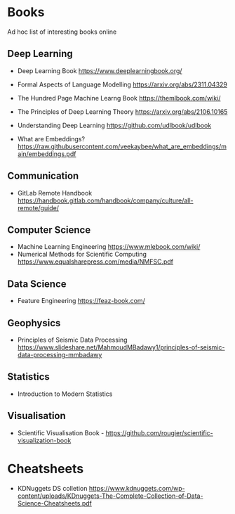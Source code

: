 # Books
Ad hoc list of interesting books online

## Deep Learning
- Deep Learning Book https://www.deeplearningbook.org/
- Formal Aspects of Language Modelling https://arxiv.org/abs/2311.04329
- The Hundred Page Machine Learng Book https://themlbook.com/wiki/ 

- The Principles of Deep Learning Theory https://arxiv.org/abs/2106.10165
- Understanding Deep Learning https://github.com/udlbook/udlbook
- What are Embeddings? https://raw.githubusercontent.com/veekaybee/what_are_embeddings/main/embeddings.pdf

## Communication
- GitLab Remote Handbook https://handbook.gitlab.com/handbook/company/culture/all-remote/guide/

## Computer Science
- Machine Learning Engineering https://www.mlebook.com/wiki/ 
- Numerical Methods for Scientific Computing https://www.equalsharepress.com/media/NMFSC.pdf

## Data Science
- Feature Engineering https://feaz-book.com/

## Geophysics
- Principles of Seismic Data Processing https://www.slideshare.net/MahmoudMBadawy1/principles-of-seismic-data-processing-mmbadawy

## Statistics
- Introduction to Modern Statistics

## Visualisation
- Scientific Visualisation Book - https://github.com/rougier/scientific-visualization-book


# Cheatsheets
- KDNuggets DS colletion https://www.kdnuggets.com/wp-content/uploads/KDnuggets-The-Complete-Collection-of-Data-Science-Cheatsheets.pdf
